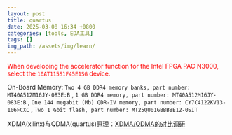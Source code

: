 ```yaml
---
layout: post
title: quartus
date: 2025-03-08 16:34 +0800
categories: [tools, EDA工具]
tags: []
img_path: /assets/img/learn/
---
```


<font color="#ff0000">When developing the accelerator function for the Intel FPGA PAC N3000, select the `10AT115S1F45E1SG` device.</font>

On-Board Memory: `Two 4 GB DDR4 memory banks, part number: MT40A512M16JY-083E:B`  , `1 GB DDR4 memory, part number: MT40A512M16JY-083E:B`  ,  `One 144 megabit (Mb) QDR-IV memory, part number: CY7C4122KV13-106FCXC`  , `Two 1 Gbit flash, part number: MT25QU01GBBB8E12-0SIT`



XDMA(xilinx)与QDMA(quartus)原理：[XDMA/QDMA的对比调研](https://blog.csdn.net/qq_28455081/article/details/142870963)

